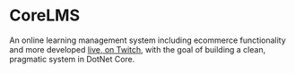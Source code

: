 # CoreLMS

An online learning management system including ecommerce functionality and more developed [live, on Twitch](https://twitch.tv/fitzycodesthings), with the goal of building a clean, pragmatic system in DotNet Core.

